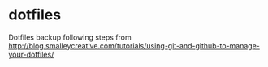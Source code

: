 # dotfiles
Dotfiles backup following steps from http://blog.smalleycreative.com/tutorials/using-git-and-github-to-manage-your-dotfiles/
